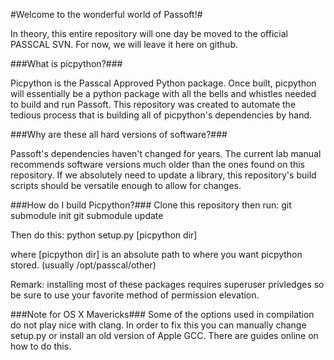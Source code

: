 #Welcome to the wonderful world of Passoft!#

In theory, this entire repository will one day be moved 
to the official PASSCAL SVN. For now, we will leave it
here on github.

###What is picpython?###

Picpython is the Passcal Approved Python package. Once built, 
picpython will essentially be a python package with all the bells
and whistles needed to build and run Passoft. This repository was 
created to automate the tedious process that is building all of
picpython's dependencies by hand.

###Why are these all hard versions of software?###

Passoft's dependencies haven't changed for years. The current 
lab manual recommends software versions much older than the ones
found on this repository. If we absolutely need to update a library,
this repository's build scripts should be versatile enough to allow
for changes.

###How do I build Picpython?###
Clone this repository then run:
git submodule init
git submodule update

Then do this:
python setup.py [picpython dir]

where [picpython dir] is an absolute path to where you want picpython stored. (usually /opt/passcal/other)

Remark: installing most of these packages requires superuser privledges so be sure to use your favorite 
method of permission elevation.

###Note for OS X Mavericks###
Some of the options used in compilation do not play nice with clang. In order to fix this you can manually 
change setup.py or install an old version of Apple GCC. There are guides online on how to do this.
